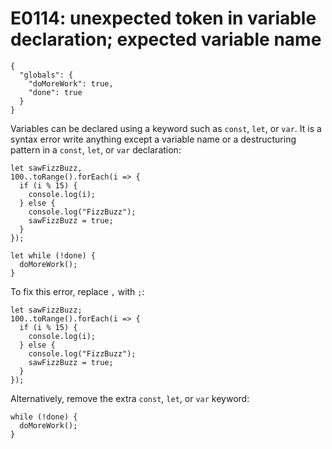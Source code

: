 # E0114: unexpected token in variable declaration; expected variable name

```config-for-examples
{
  "globals": {
    "doMoreWork": true,
    "done": true
  }
}
```

Variables can be declared using a keyword such as `const`, `let`, or `var`. It
is a syntax error write anything except a variable name or a destructuring
pattern in a `const`, `let`, or `var` declaration:

    let sawFizzBuzz,
    100..toRange().forEach(i => {
      if (i % 15) {
        console.log(i);
      } else {
        console.log("FizzBuzz");
        sawFizzBuzz = true;
      }
    });

    let while (!done) {
      doMoreWork();
    }

To fix this error, replace `,` with `;`:

    let sawFizzBuzz;
    100..toRange().forEach(i => {
      if (i % 15) {
        console.log(i);
      } else {
        console.log("FizzBuzz");
        sawFizzBuzz = true;
      }
    });

Alternatively, remove the extra `const`, `let`, or `var` keyword:

    while (!done) {
      doMoreWork();
    }
